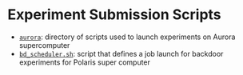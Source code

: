 # Experiment Submission Scripts

- [`aurora`](https://github.com/msakarvadia/distributed_ml/tree/main/scripts/aurora): directory of scripts used to launch experiments on Aurora supercomputer
- [`bd_scheduler.sh`](https://github.com/msakarvadia/distributed_ml/blob/main/scripts/bd_scheduler.sh): script that defines a job launch for backdoor experiments for Polaris super computer 


